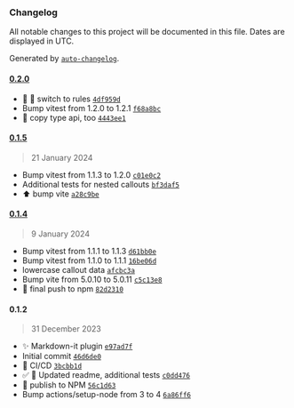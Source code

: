 ### Changelog

All notable changes to this project will be documented in this file. Dates are displayed in UTC.

Generated by [`auto-changelog`](https://github.com/CookPete/auto-changelog).

#### [0.2.0](https://github.com/ebullient/markdown-it-obsidian-callouts/compare/0.1.5...0.2.0)

- 🎨 🐛 switch to rules [`4df959d`](https://github.com/ebullient/markdown-it-obsidian-callouts/commit/4df959debc635275e14284232af07c94717d91d5)
- Bump vitest from 1.2.0 to 1.2.1 [`f68a8bc`](https://github.com/ebullient/markdown-it-obsidian-callouts/commit/f68a8bc8e4bb2423c3f42654d5b4ec29790e0e62)
- 👷 copy type api, too [`4443ee1`](https://github.com/ebullient/markdown-it-obsidian-callouts/commit/4443ee1c6fefcabc4e472097b0ba21c7eb2e3628)

#### [0.1.5](https://github.com/ebullient/markdown-it-obsidian-callouts/compare/0.1.4...0.1.5)

> 21 January 2024

- Bump vitest from 1.1.3 to 1.2.0 [`c01e0c2`](https://github.com/ebullient/markdown-it-obsidian-callouts/commit/c01e0c28473f58d43876fe45519c95e17f71ea0f)
- Additional tests for nested callouts [`bf3daf5`](https://github.com/ebullient/markdown-it-obsidian-callouts/commit/bf3daf55e91fe1608a5cae317e06490ada29e4ff)
- ⬆️  bump vite [`a28c9be`](https://github.com/ebullient/markdown-it-obsidian-callouts/commit/a28c9be54f486e481bd227f5491df921a3ce3e2a)

#### [0.1.4](https://github.com/ebullient/markdown-it-obsidian-callouts/compare/0.1.2...0.1.4)

> 9 January 2024

- Bump vitest from 1.1.1 to 1.1.3 [`d61bb0e`](https://github.com/ebullient/markdown-it-obsidian-callouts/commit/d61bb0ea83b88a5c92092e0d61083b9cc0dff219)
- Bump vitest from 1.1.0 to 1.1.1 [`16be06d`](https://github.com/ebullient/markdown-it-obsidian-callouts/commit/16be06d808fca2f3f58016e7025a56557e324fd7)
- lowercase callout data [`afcbc3a`](https://github.com/ebullient/markdown-it-obsidian-callouts/commit/afcbc3a87e5a9e9c234f5035ed1ab04200bf407e)
- Bump vite from 5.0.10 to 5.0.11 [`c5c13e8`](https://github.com/ebullient/markdown-it-obsidian-callouts/commit/c5c13e84bdb2489bd7f263558160cec969dac5ca)
- 👷 final push to npm [`82d2310`](https://github.com/ebullient/markdown-it-obsidian-callouts/commit/82d23107de0530ec9f07151600ce821ce4a831da)

#### 0.1.2

> 31 December 2023

- ✨ Markdown-it plugin [`e97ad7f`](https://github.com/ebullient/markdown-it-obsidian-callouts/commit/e97ad7fa96c7ae70ae6cb6c72c1bb7fe9216fe98)
- Initial commit [`46d6de0`](https://github.com/ebullient/markdown-it-obsidian-callouts/commit/46d6de04d99ac79b46861671b46595c89d864cc4)
- 👷 CI/CD [`3bcbb1d`](https://github.com/ebullient/markdown-it-obsidian-callouts/commit/3bcbb1d9c3f979e036b37e2567307df0fbaee070)
- ✅ 📝  Updated readme, additional tests [`c0dd476`](https://github.com/ebullient/markdown-it-obsidian-callouts/commit/c0dd4766695b20213081629cc65f857b68bdc8a1)
- 👷 publish to NPM [`56c1d63`](https://github.com/ebullient/markdown-it-obsidian-callouts/commit/56c1d634533e686982f2d293e2fe36f7dadce4a2)
- Bump actions/setup-node from 3 to 4 [`6a86ff6`](https://github.com/ebullient/markdown-it-obsidian-callouts/commit/6a86ff65a8d8c5e43ad584e81a72bad6f676812d)
